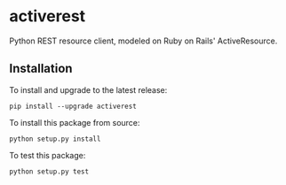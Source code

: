 # activerest

Python REST resource client, modeled on Ruby on Rails' ActiveResource.

## Installation

To install and upgrade to the latest release:

    pip install --upgrade activerest

To install this package from source:

    python setup.py install

To test this package:

    python setup.py test
